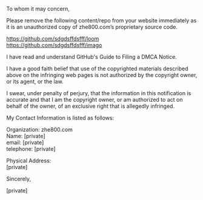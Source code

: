 To whom it may concern,

Please remove the following content/repo from your website immediately
as it is an unauthorized copy of zhe800.com’s proprietary source code.

https://github.com/sdgdsffdsfff/loom  
https://github.com/sdgdsffdsfff/imago  

I have read and understand GitHub's Guide to Filing a DMCA Notice.

I have a good faith belief that use of the copyrighted materials
described above on the infringing web pages is not authorized by the
copyright owner, or its agent, or the law.

I swear, under penalty of perjury, that the information in this
notification is accurate and that I am the copyright owner, or am
authorized to act on behalf of the owner, of an exclusive right that
is allegedly infringed.

My Contact Information is listed as follows:

Organization: zhe800.com  
Name: [private]  
email: [private]  
telephone: [private]  

Physical Address:  
[private]  

Sincerely,  

[private]  
